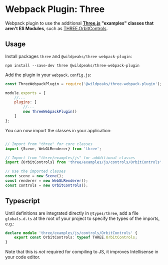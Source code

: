 # Webpack Plugin: Three

Webpack plugin to use the additional **[Three.js](https://threejs.org/) "examples" classes that aren't ES Modules**,
such as [THREE.OrbitControls](https://threejs.org/docs/index.html#examples/controls/OrbitControls).


## Usage

Install packages `three` and `@wildpeaks/three-webpack-plugin`:

	npm install --save-dev three @wildpeaks/three-webpack-plugin

Add the plugin in your `webpack.config.js`:
````js
const ThreeWebpackPlugin = require('@wildpeaks/three-webpack-plugin');

module.exports = {
	//...
	plugins: [
		//...
		new ThreeWebpackPlugin()
	]
};
````

You can now import the classes in your application:
````js

// Import from "three" for core classes
import {Scene, WebGLRenderer} from 'three';

// Import from "three/examples/js" for addditional classes
import {OrbitControls} from 'three/examples/js/controls/OrbitControls';

// Use the imported classes
const scene = new Scene();
const renderer = new WebGLRenderer();
const controls = new OrbitControls();
````


## Typescript

Until definitions are integrated directly in `@types/three`, add a file `globals.d.ts`
at the root of your project to specify the types of the imports, e.g.:

````ts
declare module 'three/examples/js/controls/OrbitControls' {
	export const OrbitControls: typeof THREE.OrbitControls;
}
````

Note that this is *not* required for compiling to JS, it improves Intellisense in your code editor.

